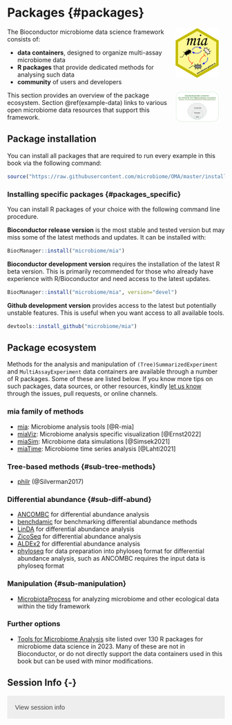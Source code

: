 # Packages {#packages}

<script>
document.addEventListener("click", function (event) {
    if (event.target.classList.contains("rebook-collapse")) {
        event.target.classList.toggle("active");
        var content = event.target.nextElementSibling;
        if (content.style.display === "block") {
            content.style.display = "none";
        } else {
            content.style.display = "block";
        }
    }
})
</script>

<style>
.rebook-collapse {
  background-color: #eee;
  color: #444;
  cursor: pointer;
  padding: 18px;
  width: 100%;
  border: none;
  text-align: left;
  outline: none;
  font-size: 15px;
}

.rebook-content {
  padding: 0 18px;
  display: none;
  overflow: hidden;
  background-color: #f1f1f1;
}
</style>

<img src="general/figures/mia_logo.png" width="100" alt="mia logo" align="right" style="margin: 0 1em 0 1em" />


The Bioconductor microbiome data science framework consists of:

- **data containers**, designed to organize multi-assay microbiome data
- **R packages** that provide dedicated methods for analysing such data
- **community** of users and developers 

<img src="general/figures/ecosystem.png" width="100" alt="mia logo" align="right" style="margin: 0 1em 0 1em" />


This section provides an overview of the package ecosystem. Section
\@ref(example-data) links to various open microbiome data resources
that support this framework.


## Package installation

You can install all packages that are required to run every example in this book via the following command:


```r
source("https://raw.githubusercontent.com/microbiome/OMA/master/install_packages.R")
```

### Installing specific packages {#packages_specific}

You can install R packages of your choice with the following command
line procedure.

**Bioconductor release version** is the most stable and tested version
but may miss some of the latest methods and updates. It can be
installed with:


```r
BiocManager::install("microbiome/mia")
```

**Bioconductor development version** requires the installation of the
latest R beta version. This is primarily recommended for those who
already have experience with R/Bioconductor and need access to the
latest updates.


```r
BiocManager::install("microbiome/mia", version="devel")
```

**Github development version** provides access to the latest but
potentially unstable features. This is useful when you want access to
all available tools.


```r
devtools::install_github("microbiome/mia")
```


## Package ecosystem 

Methods for the analysis and manipulation of
`(Tree)SummarizedExperiment` and `MultiAssayExperiment` data
containers are available through a number of R packages. Some of these
are listed below. If you know more tips on such packages, data
sources, or other resources, kindly [let us
know](https://microbiome.github.io) through the issues, pull requests,
or online channels.


### mia family of methods

- [mia](microbiome.github.io/mia): Microbiome analysis tools [@R-mia]
- [miaViz](microbiome.github.io/miaViz): Microbiome analysis specific visualization [@Ernst2022]
- [miaSim](microbiome.github.io/miaSim): Microbiome data simulations [@Simsek2021]
- [miaTime](microbiome.github.io/miaTime): Microbiome time series analysis [@Lahti2021]


### Tree-based methods {#sub-tree-methods}

- [philr](http://bioconductor.org/packages/devel/bioc/html/philr.html) (@Silverman2017)


### Differential abundance {#sub-diff-abund}

- [ANCOMBC](https://bioconductor.org/packages/devel/bioc/html/ANCOMBC.html) for differential abundance analysis
- [benchdamic](https://bioconductor.org/packages/release/bioc/vignettes/benchdamic/inst/doc/intro.html) for benchmarking differential abundance methods
- [LinDA](https://cran.r-project.org/web/packages/MicrobiomeStat/) for differential abundance analysis
- [ZicoSeq](https://cran.r-project.org/web/packages/GUniFrac/) for differential abundance analysis
- [ALDEx2](https://www.bioconductor.org/packages/release/bioc/html/ALDEx2.html) for differential abundance analysis
- [phyloseq](https://www.bioconductor.org/packages/release/bioc/html/phyloseq.html) for data preparation into phyloseq format for differential abundance analysis, such as ANCOMBC requires the input data is phyloseq format



### Manipulation {#sub-manipulation}

- [MicrobiotaProcess](https://bioconductor.org/packages/release/bioc/html/MicrobiotaProcess.html) for analyzing microbiome and other ecological data within the tidy framework


### Further options

- [Tools for Microbiome
  Analysis](https://microsud.github.io/Tools-Microbiome-Analysis/)
  site listed over 130 R packages for microbiome data science in
  2023. Many of these are not in Bioconductor, or do not directly
  support the data containers used in this book but can be used with
  minor modifications.



## Session Info {-}

<button class="rebook-collapse">View session info</button>
<div class="rebook-content">
```
R version 4.3.0 (2023-04-21)
Platform: x86_64-pc-linux-gnu (64-bit)
Running under: Ubuntu 22.04.2 LTS

Matrix products: default
BLAS:   /usr/lib/x86_64-linux-gnu/openblas-pthread/libblas.so.3 
LAPACK: /usr/lib/x86_64-linux-gnu/openblas-pthread/libopenblasp-r0.3.20.so;  LAPACK version 3.10.0

locale:
 [1] LC_CTYPE=en_US.UTF-8       LC_NUMERIC=C              
 [3] LC_TIME=en_US.UTF-8        LC_COLLATE=en_US.UTF-8    
 [5] LC_MONETARY=en_US.UTF-8    LC_MESSAGES=en_US.UTF-8   
 [7] LC_PAPER=en_US.UTF-8       LC_NAME=C                 
 [9] LC_ADDRESS=C               LC_TELEPHONE=C            
[11] LC_MEASUREMENT=en_US.UTF-8 LC_IDENTIFICATION=C       

time zone: UTC
tzcode source: system (glibc)

attached base packages:
[1] stats     graphics  grDevices utils     datasets  methods   base     

other attached packages:
[1] BiocStyle_2.28.0 rebook_1.10.1   

loaded via a namespace (and not attached):
 [1] graph_1.78.0        digest_0.6.31       XML_3.99-0.14      
 [4] codetools_0.2-19    bookdown_0.34       fastmap_1.1.1      
 [7] xfun_0.39           CodeDepends_0.6.5   dir.expiry_1.8.0   
[10] filelock_1.0.2      knitr_1.43          BiocGenerics_0.46.0
[13] htmltools_0.5.5     rmarkdown_2.22      stats4_4.3.0       
[16] cli_3.6.1           compiler_4.3.0      rstudioapi_0.14    
[19] tools_4.3.0         evaluate_0.21       yaml_2.3.7         
[22] BiocManager_1.30.20 rlang_1.1.1        
```
</div>
